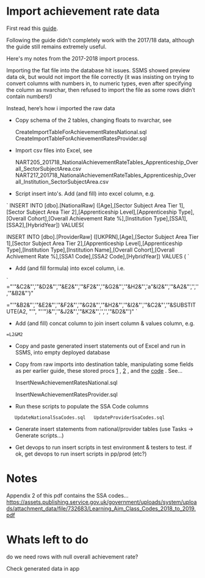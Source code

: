 # Import achievement rate data

First read this [guide](https://skillsfundingagency.atlassian.net/wiki/spaces/DAS/pages/287113242/Achievement+Rates).

Following the guide didn’t completely work with the 2017/18 data, although the guide still remains extremely useful.

Here's my notes from the 2017-2018 import process.
 
Importing the flat file into the database hit issues. SSMS showed preview data ok, but would not import the file correctly (it was insisting on trying to convert columns with numbers in, to numeric types, even after specifying the column as nvarchar, then refused to import the file as some rows didn’t contain numbers!)

Instead, here’s how i imported the raw data

* Copy schema of the 2 tables, changing floats to nvarchar, see

   CreateImportTableForAchievementRatesNational.sql  
   CreateImportTableForAchievementRatesProvider.sql
    
* Import csv files into Excel, see

    NART205_201718_NationalAchievementRateTables_Apprenticeship_Overall_SectorSubjectArea.csv  
    NART217_201718_NationalAchievementRateTables_Apprenticeship_Overall_Institution_SectorSubjectArea.csv

* Script insert into's. Add (and fill) into excel column, e.g. 

`
INSERT INTO [dbo].[NationalRaw] ([Age],[Sector Subject Area Tier 1],[Sector Subject Area Tier 2],[Apprenticeship Level],[Apprenticeship Type],[Overall Cohort],[Overall Achievement Rate %],[Institution Type],[SSA1],[SSA2],[HybridYear]) VALUES(

INSERT INTO [dbo].[ProviderRaw] ([UKPRN],[Age],[Sector Subject Area Tier 1],[Sector Subject Area Tier 2],[Apprenticeship Level],[Apprenticeship Type],[Institution Type],[Institution Name],[Overall Cohort],[Overall Achivement Rate %],[SSA1 Code],[SSA2 Code],[HybridYear]) VALUES (
`

* Add (and fill formula) into excel column, i.e.

`
="'"&C2&"','"&D2&"','"&E2&"','"&F2&"','"&G2&"','"&H2&"','a"&I2&"','"&A2&"','','','"&B2&"')"

="'"&B2&"','"&E2&"','"&F2&"','"&G2&"','"&H2&"','"&I2&"','"&C2&"','"&SUBSTITUTE(A2, "'", "''")&"','"&J2&"','"&K2&"','','','"&D2&"')"
`
* Add (and fill) concat column to join insert column & values column, e.g.

`
=L2&M2
`

* Copy and paste generated insert statements out of Excel and run in SSMS, into empty deployed database

* Copy from raw imports into destination table, manipulating some fields as per earlier guide, these stored procs [1](https://github.com/SkillsFundingAgency/das-apprenticeship-programs-indexer/blob/master/src/SFA.DAS.FE-Choices.Database/StoredProcedures/GetAchievementRatesNational.sql) , [2](https://github.com/SkillsFundingAgency/das-apprenticeship-programs-indexer/blob/master/src/SFA.DAS.FE-Choices.Database/StoredProcedures/GetAchievementRatesProvider.sql) , and the [code](https://github.com/SkillsFundingAgency/das-apprenticeship-programs-indexer/blob/master/src/Sfa.Das.Sas.Indexer.ApplicationServices/Provider/Services/ProviderIndexer.cs) . See...
    
    InsertNewAchievementRatesNational.sql
    
    InsertNewAchievementRatesProvider.sql

* Run these scripts to populate the SSA Code columns

`    UpdateNationalSsaCodes.sql  
    UpdateProviderSsaCodes.sql
`
* Generate insert statements from national/provider tables (use Tasks -> Generate scripts...)

* Get devops to run insert scripts in test environment & testers to test. if ok, get devops to run insert scripts in pp/prod (etc?)

# Notes

Appendix 2 of this pdf contains the SSA codes...
https://assets.publishing.service.gov.uk/government/uploads/system/uploads/attachment_data/file/732683/Learning_Aim_Class_Codes_2018_to_2019.pdf

# Whats left to do

do we need rows with null overall achievement rate?

Check generated data in app

